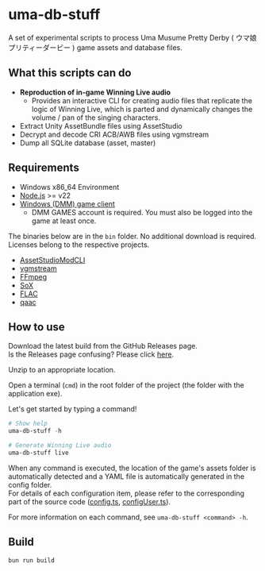 # uma-db-stuff

A set of experimental scripts to process Uma Musume Pretty Derby ( ウマ娘 プリティーダービー ) game assets and database files.

## What this scripts can do

- **Reproduction of in-game Winning Live audio**
  - Provides an interactive CLI for creating audio files that replicate the logic of Winning Live, which is parted and dynamically changes the volume / pan of the singing characters.
- Extract Unity AssetBundle files using AssetStudio
- Decrypt and decode CRI ACB/AWB files using vgmstream
- Dump all SQLite database (asset, master)

## Requirements

- Windows x86_64 Environment
- [Node.js](https://nodejs.org/) >= v22
- [Windows (DMM) game client](https://dmg.umamusume.jp/)
  - DMM GAMES account is required. You must also be logged into the game at least once.

The binaries below are in the `bin` folder. No additional download is required.  
Licenses belong to the respective projects.

- [AssetStudioModCLI](https://github.com/aelurum/AssetStudio/)
- [vgmstream](https://vgmstream.org/)
- [FFmpeg](https://ffmpeg.org/)
- [SoX](https://sourceforge.net/projects/sox/)
- [FLAC](https://xiph.org/flac/)
- [qaac](https://github.com/nu774/qaac/)

## How to use

Download the latest build from the GitHub Releases page.  
Is the Releases page confusing? Please click [here](https://gitload.net/daydreamer-json/uma-db-stuff/).

Unzip to an appropriate location.

Open a terminal (`cmd`) in the root folder of the project (the folder with the application exe).

Let's get started by typing a command!

```powershell
# Show help
uma-db-stuff -h

# Generate Winning Live audio
uma-db-stuff live
```

When any command is executed, the location of the game's assets folder is automatically detected and a YAML file is automatically generated in the config folder.  
For details of each configuration item, please refer to the corresponding part of the source code ([config.ts](/src/utils/config.ts), [configUser.ts](/src/utils/configUser.ts)).

For more information on each command, see `uma-db-stuff <command> -h`.

## Build

```
bun run build
```
